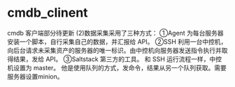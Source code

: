 # cmdb_clinent
cmdb 客户端部分待更新
(2)数据采集采用了三种方式：
  ①Agent 为每台服务器安装一个脚本，自行采集自己的数据，并汇报给 API。
  ②SSH 利用一台中控机，向后台请求未采集资产的服务器的唯一标识。由中控机向服务器发送指令执行并取得结果，发给 API。
  ③Saltstack 第三方的工具。 和 SSH 运行流程一样，中控机设置为 master。 他是使用队列的方式，发命令，结果从另一个队列获取。需要服务器设置minion。
